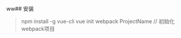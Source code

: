 ww## 安装
> npm install -g vue-cli
> vue init webpack ProjectName // 初始化webpack项目



                      